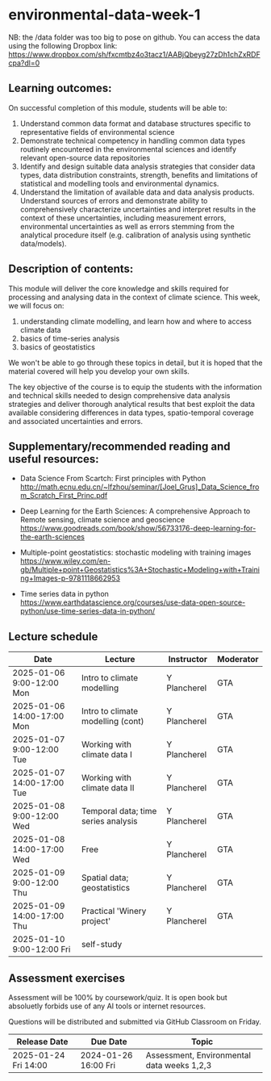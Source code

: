 # environmental-data-week-1

NB: the /data folder was too big to pose on github. You can access the data using the following Dropbox link: 
https://www.dropbox.com/sh/fxcmtbz4o3tacz1/AABjQbeyg27zDh1chZxRDFcpa?dl=0


## Learning outcomes:

On successful completion of this module, students will be able to:
1.	Understand common data format and database structures specific to representative fields of environmental science 
2.	Demonstrate technical competency in handling common data types routinely encountered in the environmental sciences and identify relevant open-source data repositories
3.	Identify and design suitable data analysis strategies that consider data types, data distribution constraints, strength, benefits and limitations of statistical and modelling tools and environmental dynamics.
4.	Understand the limitation of available data and data analysis products. Understand sources of errors and demonstrate ability to comprehensively characterize uncertainties and interpret results in the context of these uncertainties, including measurement errors, environmental uncertainties as well as errors stemming from the analytical procedure itself (e.g. calibration of analysis using synthetic data/models). 

## Description of contents:

This module will deliver the core knowledge and skills required for processing and analysing data in the context of climate science. 
This week, we will focus on: 
1. understanding climate modelling, and learn how and where to access climate data
2. basics of time-series analysis
3. basics of geostatistics

We won't be able to go through these topics in detail, but it is hoped that the material covered will help you develop your own skills. 

The key objective of the course is to equip the students with the information and technical skills needed to design comprehensive data analysis strategies and deliver thorough analytical results that best exploit the data available considering differences in data types, spatio-temporal coverage and associated uncertainties and errors.  

## Supplementary/recommended reading and useful resources:
* Data Science From Scartch: First principles with Python
http://math.ecnu.edu.cn/~lfzhou/seminar/[Joel_Grus]_Data_Science_from_Scratch_First_Princ.pdf

* Deep Learning for the Earth Sciences: A comprehensive Approach to Remote sensing, climate science and geoscience
https://www.goodreads.com/book/show/56733176-deep-learning-for-the-earth-sciences

* Multiple-point geostatistics: stochastic modeling with training images
https://www.wiley.com/en-gb/Multiple+point+Geostatistics%3A+Stochastic+Modeling+with+Training+Images-p-9781118662953

* Time series data in python
https://www.earthdatascience.org/courses/use-data-open-source-python/use-time-series-data-in-python/



## Lecture schedule

|Date                       | Lecture                             |Instructor  |Moderator   |
|---------------------------|-------------------------------------|------------|------------|
|2025-01-06 9:00-12:00 Mon  | Intro to climate modelling          | Y Plancherel        | GTA         |
|2025-01-06 14:00-17:00 Mon | Intro to climate modelling (cont)   | Y Plancherel        | GTA         |
|2025-01-07 9:00-12:00 Tue  | Working with climate data I         | Y Plancherel        | GTA         |
|2025-01-07 14:00-17:00 Tue | Working with climate data II        | Y Plancherel        | GTA         |
|2025-01-08 9:00-12:00 Wed  | Temporal data; time series analysis | Y Plancherel        | GTA         |
|2025-01-08 14:00-17:00 Wed | Free                                | Y Plancherel        | GTA         |
|2025-01-09 9:00-12:00 Thu  | Spatial data; geostatistics         | Y Plancherel        | GTA         |
|2025-01-09 14:00-17:00 Thu | Practical 'Winery project'          | Y Plancherel        | GTA         |
|2025-01-10 9:00-12:00 Fri  | self-study        |         |             |

## Assessment exercises
Assessment will be 100% by coursework/quiz. It is open book but absoluetly forbids use of any AI tools or internet resources. 

Questions will be distributed and submitted via GitHub Classroom on Friday. 

|Release Date         | Due Date            | Topic                             |
|---------------------|---------------------|-----------------------------------|
|2025-01-24 Fri 14:00 | 2024-01-26 16:00 Fri| Assessment, Environmental data weeks 1,2,3         |

